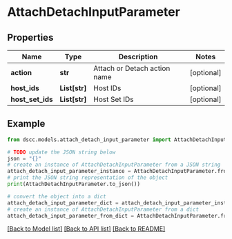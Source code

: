 # AttachDetachInputParameter


## Properties

Name | Type | Description | Notes
------------ | ------------- | ------------- | -------------
**action** | **str** | Attach or Detach action name | [optional] 
**host_ids** | **List[str]** | Host IDs | [optional] 
**host_set_ids** | **List[str]** | Host Set IDs | [optional] 

## Example

```python
from dscc.models.attach_detach_input_parameter import AttachDetachInputParameter

# TODO update the JSON string below
json = "{}"
# create an instance of AttachDetachInputParameter from a JSON string
attach_detach_input_parameter_instance = AttachDetachInputParameter.from_json(json)
# print the JSON string representation of the object
print(AttachDetachInputParameter.to_json())

# convert the object into a dict
attach_detach_input_parameter_dict = attach_detach_input_parameter_instance.to_dict()
# create an instance of AttachDetachInputParameter from a dict
attach_detach_input_parameter_from_dict = AttachDetachInputParameter.from_dict(attach_detach_input_parameter_dict)
```
[[Back to Model list]](../README.md#documentation-for-models) [[Back to API list]](../README.md#documentation-for-api-endpoints) [[Back to README]](../README.md)


